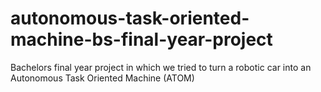 # autonomous-task-oriented-machine-bs-final-year-project
Bachelors final year project in which we tried to turn a robotic car into an Autonomous Task Oriented Machine (ATOM)
